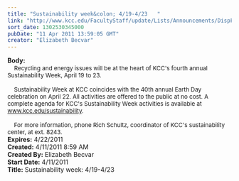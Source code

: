 ```yaml
---
title: "Sustainability week&colon; 4/19-4/23   "
link: "http://www.kcc.edu/FacultyStaff/update/Lists/Announcements/DispForm.aspx?ID=223"
sort_date: 1302530345000
pubDate: "11 Apr 2011 13:59:05 GMT"
creator: "Elizabeth Becvar"
---
```


<div><b>Body:</b> <div class=ExternalClassB3529674A9104AAA977F5C944C224BD9><div> <font size=2>   Recycling and energy issues will be at the heart of KCC's fourth annual Sustainability Week, April 19 to 23. </font></div><font size=2>
<div><br>    Sustainability Week at KCC coincides with the 40th annual Earth Day celebration on April 22. All activities are offered to the public at no cost. A complete agenda for KCC's Sustainability Week activities is available at </font><a href="/sustainability"><font size=2>www.kcc.edu/sustainability</font></a><font size=2>. </font></div>
<div><font size=2><br>    For more information, phone Rich Schultz, coordinator of KCC's sustainability center, at ext. 8243.  <br></div></font></div></div>
<div><b>Expires:</b> 4/22/2011</div>
<div><b>Created:</b> 4/11/2011 8:59 AM</div>
<div><b>Created By:</b> Elizabeth Becvar</div>
<div><b>Start Date:</b> 4/11/2011</div>
<div><b>Title:</b> Sustainability week: 4/19-4/23   </div>
